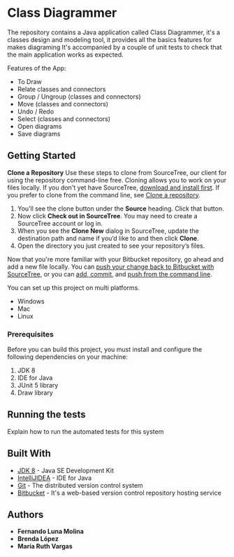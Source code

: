 # Class Diagrammer
The repository contains a Java application called Class Diagrammer, it's a classes design and modeling tool, it provides all the basics features for makes diagraming 
It's accompanied by a couple of unit tests to check that the main application works as expected. 

Features of the App:
- To Draw
- Relate classes and connectors
- Group / Ungroup (classes and connectors)
- Move (classes and connectors)
- Undo / Redo
- Select (classes and connectors)
- Open diagrams 
- Save diagrams

## Getting Started

**Clone a Repository** Use these steps to clone from SourceTree, our client for using the repository command-line free. Cloning allows you to work on your files locally. If you don't yet have SourceTree, [download and install first](https://www.sourcetreeapp.com/). If you prefer to clone from the command line, see [Clone a repository](https://confluence.atlassian.com/x/4whODQ).

1. You’ll see the clone button under the **Source** heading. Click that button.
2. Now click **Check out in SourceTree**. You may need to create a SourceTree account or log in.
3. When you see the **Clone New** dialog in SourceTree, update the destination path and name if you’d like to and then click **Clone**.
4. Open the directory you just created to see your repository’s files.

Now that you're more familiar with your Bitbucket repository, go ahead and add a new file locally. You can [push your change back to Bitbucket with SourceTree](https://confluence.atlassian.com/x/iqyBMg), or you can [add, commit,](https://confluence.atlassian.com/x/8QhODQ) and [push from the command line](https://confluence.atlassian.com/x/NQ0zDQ).

You can set up this project on multi platforms.
 - Windows
 - Mac 
 - Linux

### Prerequisites

Before you can build this project, you must install and configure the following dependencies on your machine:
 1. JDK 8
 2. IDE for Java
 3. JUnit 5 library
 4. Draw library
 

## Running the tests

Explain how to run the automated tests for this system

## Built With

* [JDK 8](http://www.oracle.com/technetwork/java/javase/downloads/jdk8-downloads-2133151.html) - Java SE Development Kit 
* [IntelliJIDEA](https://www.jetbrains.com/idea/) - IDE for Java
* [Git](https://git-scm.com/) - The distributed version control system
* [Bitbucket](https://bitbucket.org) - It's a web-based version control repository hosting service

## Authors

* **Fernando Luna Molina** 
* **Brenda López**
* **María Ruth Vargas**

